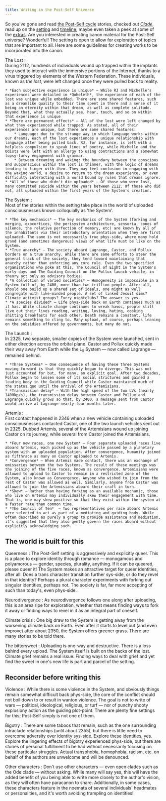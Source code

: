 ```yaml
---
title: Writing in the Post-Self Universe
---
```


So you've gone and read [the Post-Self cycle](/cycle) stories, checked out [*Clade*](https://clade.post-self.ink), read up on the [setting](/about/universe) and [timeline](/about/timeline), maybe even taken a peek at some of the [extras](/extra). Are you interested in creating canon material for the Post-Self universe? Wonderful! The setting is open to allow for exploration of topics that are important to all. Here are some guidelines for creating works to be incorporated into the canon.

The Lost
:  
    During 2112, hundreds of individuals wound up trapped within the implants they used to interact with the immersive portions of the Internet, thanks to a virus triggered by elements of the Western Federation. These individuals, known as *the lost*, were left changed once they were pulled back to reality.

    * *Each subjective experience is unique* — While RJ and Michelle's experiences were detailed in *Qoheleth*, the experience of each of the lost was unique while embedded. There are some shared features, such as a dreamlike quality to their time spent in there and a sense of it being an eternity within that dream, as well as complete solitude. Beyond that, what they actually see, hear, touch, and so on within that experience is unique
    * *There are permanent effects* — All of the lost were left changed by what they experienced while trapped. As stated, all of their experiences are unique, but there are some shared features:
        * Language: due to the strange way in which language works within our dreams, each of the lost experiences a unique relationship with language after being pulled back. RJ, for instance, is left with a helpless compulsion to speak lines of poetry, while Michelle and the Odists were left with an allergy to using contractions and a somewhat topsy-turvy engagement with grammar.
        * Between dreaming and waking: the boundary between the conscious and subconscious within the lost is thinner, with the logic of dreams tending to linger with them. They may feel confusion in engaging with the waking world, a desire to return to the dream experience, or even difficulty interacting with a world bound by rules that dreams ignore.
    * *All of those who didn't die uploaded* — Of those who were lost, many committed suicide within the years between 2112. Of those who did not, all uploaded within the first years of the System's creation.

The System
:   
    Most of the stories within the setting take place in the world of uploaded consciousnesses known colloquially as 'the System'.
    
    * *The key mechanics* — The key mechanics of the System (forking and merging, exocortices, the perisystem architecture, sensoria, cones of silence, the relative perfection of memory, etc) are known by all of the inhabitants via their introductory orientation when they are first uploaded. The same is not necessarily true phys-side, where many hold grand (and sometimes dangerous) views of what life must be like on the System.
    * *True anarchy* — The society aboard Lagrange, Castor, and Pollux borders on a true anarchy. While there are some efforts to steer the general track of the society, they tend toward maintaining that anarchy rather than enforcing any core rule. Even the two specified organizations who poke at this, The Council of Eight in the System's early days and The Guiding Council on the Pollux launch vehicle, in theory act only as advisory bodies.
    * *A collection of varied societies* — Homogeneity is impossible in a System full of, by 2400, more than two trillion people. After all, should one build up a shared set of ideals, one might as well congregate with like-minded people. A set of linked Jesuit sims? Climate activist groups? Furry nightclubs? The answer is yes.
    * *A species divided* — Life phys-side back on Earth continues much as it has. While climate change continues to wreak havoc, people still live out their lives reading, writing, loving, hating, cooking shitting breakfasts for each other. Death remains a constant, life remains something to cling to. Many upload, of course, perhaps leaning on the subsidies offered by governments, but many do not.

The Launch
:   
    In 2325, two separate, smaller copies of the System were launched, sent in either direction across the orbital plane. Castor and Pollux quickly made their way away from Earth while the L<sub>5</sub> System — now called Lagrange — remained behind.

    * *Three Systems* — One consequence of having these three Systems moving forward is that they quickly began to diverge. This was not just accounted for but, for many, an explicit goal. After two decades, Pollux began to loosen some of its social strictures and gained a leading body in the Guiding Council while Castor maintained much of the status quo until the arrival of the Artemisians.
    * *Transmission delay* — With the high speed of the two LVs (nearly 1400kp/s), the transmission delay between Castor and Pollux and Lagrange quickly grows so that, by 2400, a message sent from Castor would arrive at Lagrange nearly four months later.

Artemis
:  
    First contact happened in 2346 when a new vehicle containing uploaded consciousnesses contacted Castor, one of the two launch vehicles sent out in 2325. Dubbed Artemis, several of the Artemisians wound up joining Castor on its journey, while several from Castor joined the Artemisians.

    * *Four new races, one new System* — Four separate uploaded races live aboard Artemis, each picked up as the vehicle passed by a planetary system with an uploaded population. After convergence, humanity joined as fifthrace as many on Castor uploaded to Artemis.
    * *Convergence* — When Artemis made contact, there was an exchange of emissaries between the two Systems. The result of these meetings was the joining of the five races, known as convergence. Artemisians were allowed to upload to Castor to remain in a restricted zone of the System, also known as Convergence. Anyone who wished to join from the rest of Castor was allowed as well. Similarly, anyone from Castor was allowed to join the Artemisians aboard their craft in turn.
    * *Skew* — Rather than having forking as an available mechanic, those who live on Artemis may individually skew their engagement with time. That is, one may skew positive so that they exist within the system at a faster rate than common time.
    * *The Council of Ten*  — Two representatives per race aboard Artemis were selected to act as part of a mediating and guiding body. While often described as purely a group to provide assistance and mediation, it's suggested that they also gently govern the races aboard without explicitly acknowledging such.

## The world is built for this

Queerness
:   The Post-Self setting is aggressively and explicitly queer. This is a place to explore identity through romance — monogamous and polyamorous — gender, species, plurality, anything. If it can be queered, please queer it! The System makes an attractive target for queer identities, after all. Does a trans character transition further sys-side, or do they revel in that identity? Perhaps a plural character experiments with forking out singular identities, perhaps not. The society is far, far more accepting of such than today's, even phys-side.

Neurodivergence
:   As neurodivergence follows one along after uploading, this is an area ripe for exploration, whether that means finding ways to fork it away or finding ways to revel in it as an integral part of oneself.

Climate crisis
:   One big draw to the System is getting away from the worsening climate back on Earth. Even after it starts to level out (and even improve) after about 2350, the System offers greener grass. There are many stories to be told there.

The bittersweet
:   Uploading is one-way and destructive. There is a loss behind every upload. The System itself is built on the backs of the lost. Climate grief remains a real issue. Finding ways to deal with grief and yet find the sweet in one's new life is part and parcel of the setting.

## Reconsider before writing this

Violence
:   While there is some violence in the System, and obviously things remain somewhat difficult back phys-side, the core of the conflict should not boil down to or result in wanton violence. The goal is not to write of wars — political, ideological, religious, or turf — nor of punchy shooty explosiony action as the guiding plot-point. There are plenty fine settings for this; Post-Self simply is not one of them.

Bigotry
:   There are some taboos that remain, such as the one surrounding intraclade relationships (until about 2355), but there is little need to overcome adversity over identity sys-side. Explore these identities, yes. Explore the lingering effects of bigotry experienced phys-side, but there are stories of personal fulfillment to be had without necessarily focusing on these particular struggles. Actual transphobia, homophobia, racism, etc. on behalf of the authors are unwelcome and will be denounced.

Other characters
:   Don't use other characters — even open clades such as the Ode clade — without asking. While many will say yes, this will have the added benefit of you being able to write more closely to the author's vision, as they will often have paracanon to share. Additionally, in some cases, these characters feature in the noemata of several individuals' headmates or personalities, and it's worth avoiding trampling on identities!
